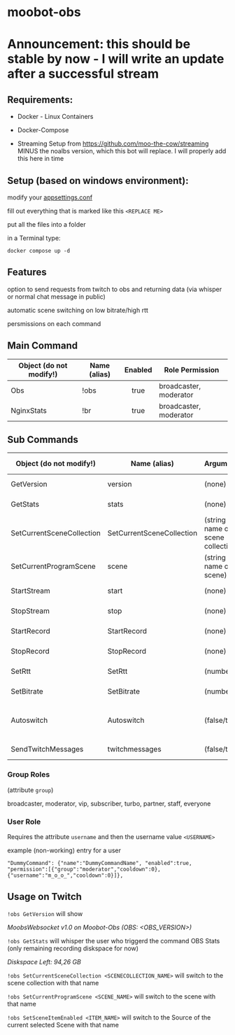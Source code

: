 # moobot-obs

# Announcement: this should be stable by now - I will write an update after a successful stream

## Requirements:
- Docker - Linux Containers

- Docker-Compose

- Streaming Setup from https://github.com/moo-the-cow/streaming MINUS the noalbs version, which this bot will replace. I will properly add this here in time


## Setup (based on windows environment):

modify your [appsettings.conf](appsettings.conf)

fill out everything that is marked like this `<REPLACE ME>`

put all the files into a folder

in a Terminal type:
```
docker compose up -d
```

## Features
option to send requests from twitch to obs and returning data (via whisper or normal chat message in public)

automatic scene switching on low bitrate/high rtt

persmissions on each command

## Main Command
| Object (do not modify!) | Name (alias) | Enabled | Role Permission |
| ---- | ---- | :---: | -------- |
| Obs | !obs | true |  broadcaster, moderator  |
| NginxStats | !br | true |  broadcaster, moderator  |

## Sub Commands

| Object (do not modify!) | Name (alias) | Arguments | Enabled | Whisper result | Role Permission
| ---- | ---- | ---- | :---: | --- | -------- |
| GetVersion | version | (none) | true | false |  broadcaster, moderator  |
| GetStats | stats | (none) | true | true | broadcaster, moderator  |
| SetCurrentSceneCollection | SetCurrentSceneCollection | (string name of scene collection) | true | null | broadcaster, moderator |
| SetCurrentProgramScene | scene | (string name of scene) | true | null | broadcaster, moderator |
| StartStream | start | (none) | true | null | broadcaster, moderator |
| StopStream | stop | (none) | true | null | broadcaster, moderator |
| StartRecord | StartRecord | (none) | true | null | broadcaster, moderator |
| StopRecord | StopRecord | (none) | true | null | broadcaster, moderator |
| SetRtt | SetRtt | (number) | true | null | broadcaster, moderator |
| SetBitrate | SetBitrate | (number) | true | null | broadcaster, moderator |
| Autoswitch | Autoswitch | (false/true) | (string name of scene collection) | true | null | broadcaster, moderator |
| SendTwitchMessages | twitchmessages | (false/true) | true | null | broadcaster, moderator |

### Group Roles
(attribute `group`)

broadcaster, moderator, vip, subscriber, turbo, partner, staff, everyone

### User Role
Requires the attribute `username` and then the username value `<USERNAME>`

example (non-working) entry for a user
```
"DummyCommand": {"name":"DummyCommandName", "enabled":true, "permission":[{"group":"moderator","cooldown":0},{"username":"m_o_o_","cooldown":0}]},
```

## Usage on Twitch
`!obs GetVersion` will show

*MoobsWebsocket v1.0 on Moobot-Obs (OBS: <OBS_VERSION>)*

`!obs GetStats` will whisper the user who triggerd the command OBS Stats (only remaining recording diskspace for now)

*Diskspace Left: 94,26 GB*

`!obs SetCurrentSceneCollection <SCENECOLLECTION_NAME>` will switch to the scene collection with that name

`!obs SetCurrentProgramScene <SCENE_NAME>` will switch to the scene with that name

`!obs SetSceneItemEnabled <ITEM_NAME>` will switch to the Source of the current selected Scene with that name
